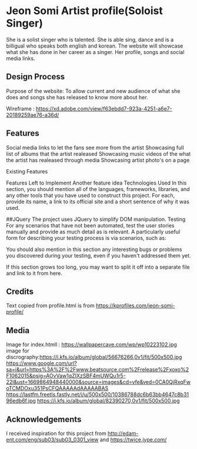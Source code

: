 # Jeon Somi Artist profile(Soloist Singer)
She is a solist singer who is talented.  She is able sing, dance and is a billigual who speaks both english and korean.
The website will showcase what she has done in her career as a singer. Her profile, songs and social media links.

  

## Design Process
Purpose of the website: To allow current and new audience of what she does and songs she has released to know more about her.

Wireframe : https://xd.adobe.com/view/f63ebdd7-923a-4251-a6e7-20189259ae76-a36d/

## Features
Social media links to let the fans see more from the artist
Showcasing full list of albums that the artist realeased
Showcasing music videos of the what the artist has realeased through media
Showcasing artist photo's on a page



Existing Features

Features Left to Implement
Another feature idea
Technologies Used
In this section, you should mention all of the languages, frameworks, libraries, and any other tools that you have used to construct this project. For each, provide its name, a link to its official site and a short sentence of why it was used.

##JQuery
The project uses JQuery to simplify DOM manipulation.
Testing
For any scenarios that have not been automated, test the user stories manually and provide as much detail as is relevant. A particularly useful form for describing your testing process is via scenarios, such as:



You should also mention in this section any interesting bugs or problems you discovered during your testing, even if you haven't addressed them yet.

If this section grows too long, you may want to split it off into a separate file and link to it from here.

## Credits
Text copied from profile.html is from https://kprofiles.com/jeon-somi-profile/


## Media
Image for index.htmll : https://wallpapercave.com/wp/wp10223102.jpg
image for discrography:https://i.kfs.io/album/global/56676266,0v1/fit/500x500.jpg
https://www.google.com/url?sa=i&url=https%3A%2F%2Fwww.beatsource.com%2Frelease%2Fxoxo%2F1062015&psig=AOvVaw1qZIXzSBF4mUWQu1r5-22l&ust=1669864948440000&source=images&cd=vfe&ved=0CA0QjRxqFwoTCMDOxu351PsCFQAAAAAdAAAAABAS
https://lastfm.freetls.fastly.net/i/u/500x500/10386788dc6b63bb4647c8b3196edb6f.jpg
https://i.kfs.io/album/global/82390270,0v1/fit/500x500.jpg
## Acknowledgements
I received inspiration for this project from http://edam-ent.com/eng/sub03/sub03_0301_view and https://twice.jype.com/
